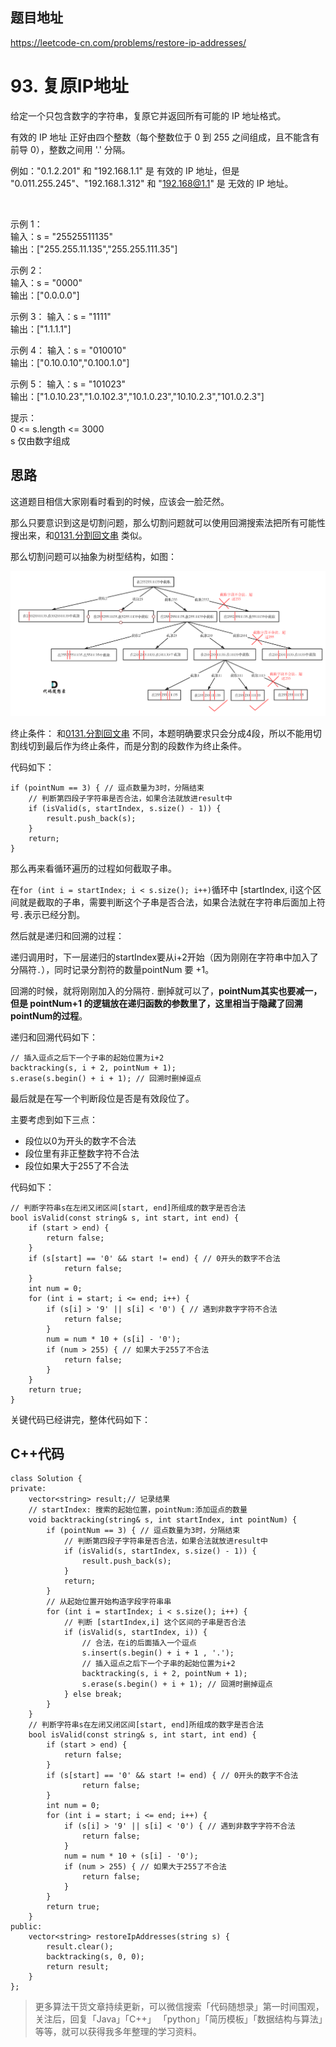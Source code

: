 ## 题目地址 
https://leetcode-cn.com/problems/restore-ip-addresses/

# 93. 复原IP地址

给定一个只包含数字的字符串，复原它并返回所有可能的 IP 地址格式。

有效的 IP 地址 正好由四个整数（每个整数位于 0 到 255 之间组成，且不能含有前导 0），整数之间用 '.' 分隔。

例如："0.1.2.201" 和 "192.168.1.1" 是 有效的 IP 地址，但是 "0.011.255.245"、"192.168.1.312" 和 "192.168@1.1" 是 无效的 IP 地址。

 

示例 1：  
输入：s = "25525511135"  
输出：["255.255.11.135","255.255.111.35"]   

示例 2：  
输入：s = "0000"   
输出：["0.0.0.0"]  

示例 3：
输入：s = "1111"   
输出：["1.1.1.1"]  

示例 4： 
输入：s = "010010"  
输出：["0.10.0.10","0.100.1.0"]  

示例 5： 
输入：s = "101023"  
输出：["1.0.10.23","1.0.102.3","10.1.0.23","10.10.2.3","101.0.2.3"]   

提示：  
0 <= s.length <= 3000  
s 仅由数字组成  


## 思路 

这道题目相信大家刚看时看到的时候，应该会一脸茫然。

那么只要意识到这是切割问题，那么切割问题就可以使用回溯搜索法把所有可能性搜出来，和[0131.分割回文串](https://github.com/youngyangyang04/leetcode/blob/master/problems/0131.分割回文串.md) 类似。

那么切割问题可以抽象为树型结构，如图：

<img src='../pics/93.复原IP地址.png' width=600> </img></div>

终止条件： 和[0131.分割回文串](https://github.com/youngyangyang04/leetcode/blob/master/problems/0131.分割回文串.md) 不同，本题明确要求只会分成4段，所以不能用切割线切到最后作为终止条件，而是分割的段数作为终止条件。

代码如下：

```
if (pointNum == 3) { // 逗点数量为3时，分隔结束
    // 判断第四段子字符串是否合法，如果合法就放进result中
    if (isValid(s, startIndex, s.size() - 1)) {
        result.push_back(s);
    }
    return;
}
```

那么再来看循环遍历的过程如何截取子串。

在`for (int i = startIndex; i < s.size(); i++)`循环中 [startIndex, i]这个区间就是截取的子串，需要判断这个子串是否合法，如果合法就在字符串后面加上符号`.`表示已经分割。

然后就是递归和回溯的过程：

递归调用时，下一层递归的startIndex要从i+2开始（因为刚刚在字符串中加入了分隔符`.`），同时记录分割符的数量pointNum 要 +1。

回溯的时候，就将刚刚加入的分隔符`.` 删掉就可以了，**pointNum其实也要减一，但是 pointNum+1 的逻辑放在递归函数的参数里了，这里相当于隐藏了回溯pointNum的过程**。

递归和回溯代码如下：

```
// 插入逗点之后下一个子串的起始位置为i+2
backtracking(s, i + 2, pointNum + 1);
s.erase(s.begin() + i + 1); // 回溯时删掉逗点
```

最后就是在写一个判断段位是否是有效段位了。

主要考虑到如下三点：

* 段位以0为开头的数字不合法
* 段位里有非正整数字符不合法 
* 段位如果大于255了不合法

代码如下：

```
// 判断字符串s在左闭又闭区间[start, end]所组成的数字是否合法
bool isValid(const string& s, int start, int end) {
    if (start > end) {
        return false;
    }
    if (s[start] == '0' && start != end) { // 0开头的数字不合法
            return false;
    }
    int num = 0;
    for (int i = start; i <= end; i++) {
        if (s[i] > '9' || s[i] < '0') { // 遇到非数字字符不合法
            return false;
        }
        num = num * 10 + (s[i] - '0');
        if (num > 255) { // 如果大于255了不合法
            return false;
        }
    }
    return true;
}
```

关键代码已经讲完，整体代码如下：

## C++代码

```
class Solution {
private:
    vector<string> result;// 记录结果
    // startIndex: 搜索的起始位置，pointNum:添加逗点的数量
    void backtracking(string& s, int startIndex, int pointNum) {
        if (pointNum == 3) { // 逗点数量为3时，分隔结束
            // 判断第四段子字符串是否合法，如果合法就放进result中
            if (isValid(s, startIndex, s.size() - 1)) {
                result.push_back(s);
            }
            return;
        }
        // 从起始位置开始构造字段字符串串
        for (int i = startIndex; i < s.size(); i++) {
            // 判断 [startIndex,i] 这个区间的子串是否合法
            if (isValid(s, startIndex, i)) {
                // 合法，在i的后面插入一个逗点
                s.insert(s.begin() + i + 1 , '.');
                // 插入逗点之后下一个子串的起始位置为i+2
                backtracking(s, i + 2, pointNum + 1);
                s.erase(s.begin() + i + 1); // 回溯时删掉逗点
            } else break;
        }
    }
    // 判断字符串s在左闭又闭区间[start, end]所组成的数字是否合法
    bool isValid(const string& s, int start, int end) {
        if (start > end) {
            return false;
        }
        if (s[start] == '0' && start != end) { // 0开头的数字不合法
                return false;
        }
        int num = 0;
        for (int i = start; i <= end; i++) {
            if (s[i] > '9' || s[i] < '0') { // 遇到非数字字符不合法
                return false;
            }
            num = num * 10 + (s[i] - '0');
            if (num > 255) { // 如果大于255了不合法
                return false;
            }
        }
        return true;
    }
public:
    vector<string> restoreIpAddresses(string s) {
        result.clear();
        backtracking(s, 0, 0);
        return result;
    }
};
```

> 更多算法干货文章持续更新，可以微信搜索「代码随想录」第一时间围观，关注后，回复「Java」「C++」 「python」「简历模板」「数据结构与算法」等等，就可以获得我多年整理的学习资料。

